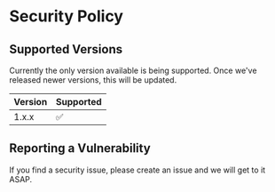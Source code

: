 # Security Policy

## Supported Versions

Currently the only version available is being supported. Once we've released newer versions, this will be updated.

| Version | Supported          |
| ------- | ------------------ |
| 1.x.x   | :white_check_mark: |

## Reporting a Vulnerability

If you find a security issue, please create an issue and we will get to it ASAP.
